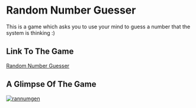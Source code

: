 # Random Number Guesser
This is a game which asks you to use your mind to guess a number that the system is thinking :)

## Link To The Game
[Random Number Guesser](https://randomnumguesser.netlify.app/)

## A Glimpse Of The Game
[![rannumgen](https://github.com/driti29/Random-Number-Guesser/assets/130924378/1c108e9d-1bcf-4763-ae42-2948ad5550d0)](https://randomnumguesser.netlify.app/)
